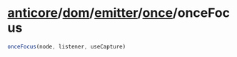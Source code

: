 # [anticore](../../../../../../#reference)/[dom](../../../#reference)/[emitter](../../#reference)/[once](../#reference)/<a name="reference">onceFocus</a>

```js
onceFocus(node, listener, useCapture)
```
